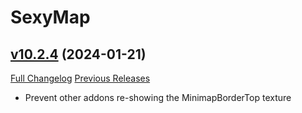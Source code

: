 # SexyMap

## [v10.2.4](https://github.com/funkydude/SexyMap/tree/v10.2.4) (2024-01-21)
[Full Changelog](https://github.com/funkydude/SexyMap/compare/v10.2.3...v10.2.4) [Previous Releases](https://github.com/funkydude/SexyMap/releases)

- Prevent other addons re-showing the MinimapBorderTop texture  
